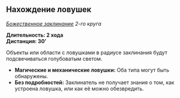 ## Нахождение ловушек

*[Божественное заклинание](../divine.md) 2-го круга*

**Длительность: 2 хода**  
**Дистанция: 30’**

Объекты или области с ловушками в радиусе заклинания будут подсвечиваться голубоватым светом.

- **Магические и механические ловушки:** Оба типа могут быть обнаружены.
- **Без подробностей:** Заклинатель не получает знания о том, как устроена ловушка, или как её можно обезвредить.